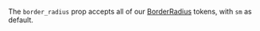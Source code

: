 The `border_radius` prop accepts all of our [BorderRadius](https://playbook.powerapp.cloud/global_props/border_radius) tokens, with `sm` as default.